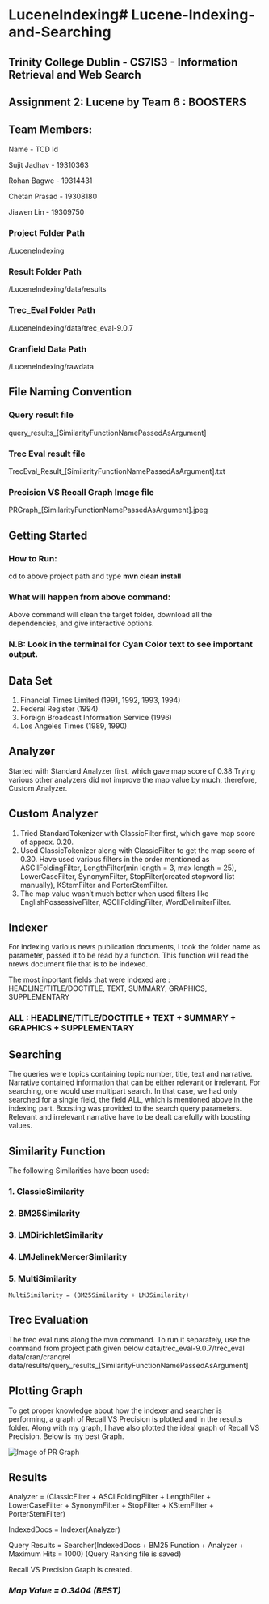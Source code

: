 # LuceneIndexing# Lucene-Indexing-and-Searching

## Trinity College Dublin - CS7IS3 - Information Retrieval and Web Search
## Assignment 2: Lucene by Team 6 : BOOSTERS
## Team Members:
Name - TCD Id

Sujit Jadhav - 19310363

Rohan Bagwe - 19314431

Chetan Prasad - 19308180

Jiawen Lin - 19309750

### Project Folder Path 
/LuceneIndexing
### Result Folder Path 
/LuceneIndexing/data/results
### Trec_Eval Folder Path 
/LuceneIndexing/data/trec_eval-9.0.7
### Cranfield Data Path
/LuceneIndexing/rawdata

## File Naming Convention
### Query result file
query_results_[SimilarityFunctionNamePassedAsArgument]
### Trec Eval result file
TrecEval_Result_[SimilarityFunctionNamePassedAsArgument].txt
### Precision VS Recall Graph Image file
PRGraph_[SimilarityFunctionNamePassedAsArgument].jpeg

## Getting Started
### How to Run: 
cd to above project path and type <b> mvn clean install </b>

### What will happen from above command: 
Above command will clean the target folder, download all the dependencies, and give interactive options. 
### N.B: Look in the terminal for Cyan Color text to see important output.

## Data Set
1. Financial Times Limited (1991, 1992, 1993, 1994)
2. Federal Register (1994)
3. Foreign Broadcast Information Service (1996)
4. Los Angeles Times (1989, 1990)

## Analyzer
Started with Standard Analyzer first, which gave map score of 0.38
Trying various other analyzers did not improve the map value by much, therefore, Custom Analyzer.

## Custom Analyzer
1. Tried StandardTokenizer with ClassicFilter first, which gave map score of approx. 0.20.
2. Used ClassicTokenizer along with ClassicFilter to get the map score of 0.30. Have used various filters in the order mentioned as  ASCIIFoldingFilter, LengthFilter(min length = 3, max length = 25), LowerCaseFilter, SynonymFilter, StopFilter(created stopword list manually), KStemFilter and PorterStemFilter.
3. The map value wasn’t much better when used filters like EnglishPossessiveFilter, ASCIIFoldingFilter, WordDelimiterFilter.

## Indexer
For indexing various news publication documents, I took the folder name as parameter, passed it to be read by a function. This function will read the nrews document file that is to be indexed.

The most inportant fields that were indexed are : HEADLINE/TITLE/DOCTITLE, TEXT, SUMMARY, GRAPHICS, SUPPLEMENTARY
### <centre> ALL : HEADLINE/TITLE/DOCTITLE + TEXT + SUMMARY + GRAPHICS + SUPPLEMENTARY </centre>

## Searching
The queries were topics containing topic number, title, text and narrative. Narrative contained information that can be either relevant or irrelevant.
For searching, one would use multipart search. In that case, we had only searched for a single field, the field ALL, which is mentioned above in the indexing part.
Boosting was provided to the search query parameters. Relevant and irrelevant narrative have to be dealt carefully with boosting values.
## Similarity Function
The following Similarities have been used:
   ### 1. ClassicSimilarity
   ### 2. BM25Similarity
   ### 3. LMDirichletSimilarity
   ### 4. LMJelinekMercerSimilarity
  ### 5. MultiSimilarity 
    MultiSimilarity = (BM25Similarity + LMJSimilarity)

## Trec Evaluation
The trec eval runs along the mvn command. To run it separately, use the command from project path given below 
data/trec_eval-9.0.7/trec_eval data/cran/cranqrel data/results/query_results_[SimilarityFunctionNamePassedAsArgument]

## Plotting Graph
To get proper knowledge about how the indexer and searcher is performing, a graph of Recall VS Precision is plotted and in the results folder. Along with my graph, I have also plotted the ideal graph of Recall VS Precision. Below is my best Graph.

![Image of PR Graph](https://github.com/jadhavsujit4/LuceneIndexing/blob/assignment2/result/PrecisionVsRecall_All_analyzers_BM25.png`)

## Results
Analyzer = (ClassicFilter + ASCIIFoldingFilter + LengthFiler + LowerCaseFilter + SynonymFilter + StopFilter + KStemFilter + PorterStemFilter)

IndexedDocs = Indexer(Analyzer)

Query Results = Searcher(IndexedDocs + BM25 Function + Analyzer + Maximum Hits = 1000)
(Query Ranking file is saved)

Recall VS Precision Graph is created.

### *Map Value  = 0.3404 (BEST)*
